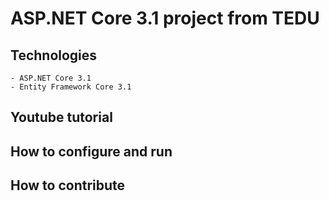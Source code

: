# ASP.NET Core 3.1 project from TEDU
## Technologies
	- ASP.NET Core 3.1
	- Entity Framework Core 3.1
## Youtube tutorial
## How to configure and run
## How to contribute